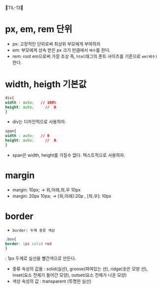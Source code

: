 🐼TIL-13🐼

# px, em, rem 단위
- px: 고정적인 단위로써 최상위 부모에게 부여하자
- em: 부모에게 상속 받은 px 크기 만큼에서 `배수`를 한다.
- rem: root em으로써 가장 조상 즉, `html`태그의 폰트 사이즈를 기준으로 `em(배수)` 한다.

# width, heigth 기본값
```css
div{
width : auto;   // 100%
height: auto;     //  0
}
```
- div는 디자인적으로 사용하자.
```css
span{
width : auto;   // 0
height: auto;     //  0
}
```
- span은 width, height를 가질수 없다. 텍스트적으로 사용하자.

# margin
- margin: 10px;  -> 위,아래,좌,우 10px
- margin: 20px 10px;   ->  [위,아래]:20p ,  [좌,우]: 10px

# border
- `border: 두께 종류 색상`
```css
.box{
border: 1px solid red
}
```
: 1px 두께로 실선을 빨간색으로 만든다.
- 종류 속성의 값들 : solid(실선), groove(파여있는 선), ridge(솟은 모양 선), inset(요소 전체가 들어간 모양), outset(요소 전체가 나온 모양)
- 색상 속성의 값 : transparent (투명한 실선)


